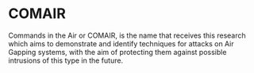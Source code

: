 # COMAIR
Commands in the Air or COMAIR, is the name that receives this research which aims to demonstrate and identify techniques for attacks on Air Gapping systems, with the aim of protecting them against possible intrusions of this type in the future.
